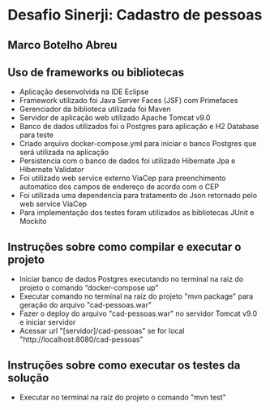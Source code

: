 # Desafio Sinerji: Cadastro de pessoas
## Marco Botelho Abreu

## Uso de frameworks ou bibliotecas

- Aplicação desenvolvida na IDE Eclipse
- Framework utilizado foi Java Server Faces (JSF) com Primefaces
- Gerenciador da biblioteca utilizada foi Maven
- Servidor de aplicação web utilizado Apache Tomcat v9.0
- Banco de dados utilizados foi o Postgres para aplicação e H2 Database para teste
- Criado arquivo docker-compose.yml para iniciar o banco Postgres que será utilizada na aplicação
- Persistencia com o banco de dados foi utilizado Hibernate Jpa e Hibernate Validator
- Foi utilizado web service externo ViaCep para preenchimento automatico dos campos de endereço de acordo com o CEP
- Foi utilizada uma dependencia para tratamento do Json retornado pelo web service ViaCep
- Para implementação dos testes foram utilizados as bibliotecas JUnit e Mockito

## Instruções sobre como compilar e executar o projeto

- Iniciar banco de dados Postgres executando no terminal na raiz do projeto o comando “docker-compose up”
- Executar comando no terminal na raiz do projeto "mvn package" para geração do arquivo "cad-pessoas.war"
- Fazer o deploy do arquivo "cad-pessoas.war" no servidor Tomcat v9.0 e iniciar servidor
- Acessar url "[servidor]/cad-pessoas" se for local "http://localhost:8080/cad-pessoas" 

## Instruções sobre como executar os testes da solução

- Executar no terminal na raiz do projeto o comando "mvn test"
